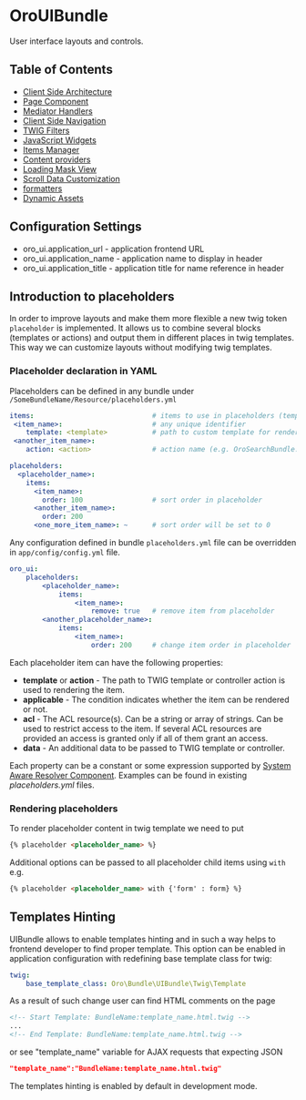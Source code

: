 OroUIBundle
===========

User interface layouts and controls.

## Table of Contents

- [Client Side Architecture](./Resources/doc/reference/client-side-architecture.md)
- [Page Component](./Resources/doc/reference/page-component.md)
- [Mediator Handlers](./Resources/doc/reference/mediator-handlers.md)
- [Client Side Navigation](./Resources/doc/reference/client-side-navigation.md)
- [TWIG Filters](./Resources/doc/reference/twig-filters.md)
- [JavaScript Widgets](./Resources/doc/reference/widgets.md)
- [Items Manager](./Resources/doc/reference/items-manager.md)
- [Content providers](./Resources/doc/reference/content-providers.md)
- [Loading Mask View](./Resources/doc/reference/client-side/loading-mask-view.md)
- [Scroll Data Customization](./Resources/doc/reference/scroll-data-customization.md)
- [formatters](./Resources/doc/reference/formatters.md)
- [Dynamic Assets](./Resources/doc/dynamic-assets.md)

## Configuration Settings

- oro_ui.application_url   - application frontend URL
- oro_ui.application_name  - application name to display in header
- oro_ui.application_title - application title for name reference in header

## Introduction to placeholders

In order to improve layouts and make them more flexible a new twig token `placeholder` is implemented. It allows us to combine several blocks (templates or actions) and output them in different places in twig templates. This way we can customize layouts without modifying twig templates.

### Placeholder declaration in YAML

Placeholders can be defined in any bundle under `/SomeBundleName/Resource/placeholders.yml`

```yaml
items:                             # items to use in placeholders (templates or actions)
 <item_name>:                      # any unique identifier
    template: <template>           # path to custom template for renderer
 <another_item_name>:
    action: <action>               # action name (e.g. OroSearchBundle:Search:searchBar)

placeholders:
  <placeholder_name>:
    items:
      <item_name>:
        order: 100                 # sort order in placeholder
      <another_item_name>:
        order: 200
      <one_more_item_name>: ~      # sort order will be set to 0
```

Any configuration defined in bundle `placeholders.yml` file can be overridden in `app/config/config.yml` file.

```yaml
oro_ui:
    placeholders:
        <placeholder_name>:
            items:
                <item_name>:
                    remove: true   # remove item from placeholder
        <another_placeholder_name>:
            items:
                <item_name>:
                    order: 200     # change item order in placeholder
```

Each placeholder item can have the following properties:

 - **template** or **action** - The path to TWIG template or controller action is used to rendering the item.
 - **applicable** - The condition indicates whether the item can be rendered or not.
 - **acl** - The ACL resource(s). Can be a string or array of strings. Can be used to restrict access to the item. If several ACL resources are provided an access is granted only if all of them grant an access.
 - **data** - An additional data to be passed to TWIG template or controller.

Each property can be a constant or some expression supported by [System Aware Resolver Component](../../Component/Config/Resources/doc/system_aware_resolver.md). Examples can be found in existing *placeholders.yml* files.

### Rendering placeholders

To render placeholder content in twig template we need to put

```html
{% placeholder <placeholder_name> %}
```

Additional options can be passed to all placeholder child items using `with` e.g.

```html
{% placeholder <placeholder_name> with {'form' : form} %}
```

## Templates Hinting

UIBundle allows to enable templates hinting and in such a way helps to frontend developer to find proper template.
This option can be enabled in application configuration with redefining base template class for twig:

```yaml
twig:
    base_template_class: Oro\Bundle\UIBundle\Twig\Template
```

As a result of such change user can find HTML comments on the page
```html
<!-- Start Template: BundleName:template_name.html.twig -->
...
<!-- End Template: BundleName:template_name.html.twig -->
```
or see "template_name" variable for AJAX requests that expecting JSON
```json
"template_name":"BundleName:template_name.html.twig"
```

The templates hinting is enabled by default in development mode.
